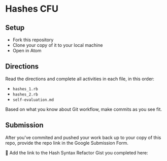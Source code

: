 # Hashes CFU

## Setup

- Fork this repository
- Clone your copy of it to your local machine
- Open in Atom

## Directions

Read the directions and complete all activities in each file, in this order:
- `hashes_1.rb`
- `hashes_2.rb`
- `self-evaluation.md`

Based on what you know about Git workflow, make commits as you see fit.

## Submission

After you've commited and pushed your work back up to your copy of this repo, provide the repo link in the Google Submission Form.

📌 Add the link to the Hash Syntax Refactor Gist you completed here:
